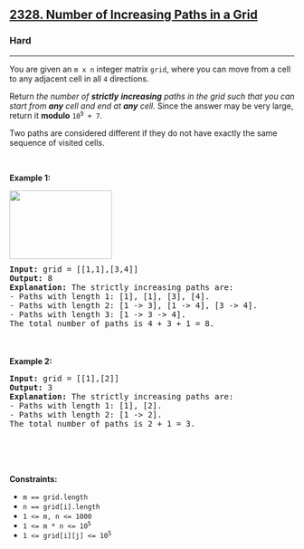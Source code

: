 <h2><a href="https://leetcode.com/problems/number-of-increasing-paths-in-a-grid/">2328. Number of Increasing Paths in a Grid</a></h2><h3>Hard</h3><hr><div><p>You are given an <code>m x n</code> integer matrix <code>grid</code>, where you can move from a cell to any adjacent cell in all <code>4</code> directions.</p>

<p>Return <em>the number of <strong>strictly</strong> <strong>increasing</strong> paths in the grid such that you can start from <strong>any</strong> cell and end at <strong>any</strong> cell. </em>Since the answer may be very large, return it <strong>modulo</strong> <code>10<sup>9</sup> + 7</code>.</p>

<p>Two paths are considered different if they do not have exactly the same sequence of visited cells.</p>

<p>&nbsp;</p>
<p><strong class="example">Example 1:</strong></p>
<img alt="" src="https://assets.leetcode.com/uploads/2022/05/10/griddrawio-4.png" style="width: 181px; height: 121px;">
<div class="pieces-code-wrapper" style="text-align: left; margin-top: 10px;"><pre style="margin-bottom: 0px; margin-top: 0px;"><strong>Input:</strong> grid = [[1,1],[3,4]]
<strong>Output:</strong> 8
<strong>Explanation:</strong> The strictly increasing paths are:
- Paths with length 1: [1], [1], [3], [4].
- Paths with length 2: [1 -&gt; 3], [1 -&gt; 4], [3 -&gt; 4].
- Paths with length 3: [1 -&gt; 3 -&gt; 4].
The total number of paths is 4 + 3 + 1 = 8.
</pre><div class="pieces-btn-wrapper" style="border: none; display: flex; opacity: 0; width: auto; transition: opacity 0.3s ease-out 0s; height: 26px; margin-top: 10px; margin-bottom: 10px;"><button class="pieces-btn pieces-copy-and-save" style="width: auto; font-size: 12px; border: 1px solid rgb(33, 33, 33); border-radius: 16px; margin-right: 4px; padding: 4px 6px 4px 4px; line-height: normal; height: fit-content; cursor: pointer; user-select: none; display: flex; align-items: center; background-color: rgb(33, 33, 33); color: rgb(255, 255, 255);"><img src="https://storage.googleapis.com/pieces-web-extensions-cdn/pieces.png" class="pieces-logo" style="margin: 0px 4px 0px 0px; border-radius: 50%; filter: none; float: left; width: 16px; height: 16px;"><span class="pieces-btn-text">Copy and Save</span></button><button class="pieces-btn pieces-share" style="width: auto; font-size: 12px; border: 1px solid rgb(33, 33, 33); border-radius: 16px; margin-right: 4px; padding: 4px 6px 4px 4px; line-height: normal; height: fit-content; cursor: pointer; user-select: none; display: flex; align-items: center; background-color: rgb(33, 33, 33); color: rgb(255, 255, 255);"><img src="https://storage.googleapis.com/pieces-web-extensions-cdn/link.png" class="pieces-logo" style="margin: 0px 4px 0px 0px; border-radius: 50%; filter: none; float: left; width: 16px; height: 16px;"><span class="pieces-btn-text">Share</span></button></div></div>

<p><strong class="example">Example 2:</strong></p>

<div class="pieces-code-wrapper" style="text-align: left; margin-top: 10px;"><pre style="margin-bottom: 0px; margin-top: 0px;"><strong>Input:</strong> grid = [[1],[2]]
<strong>Output:</strong> 3
<strong>Explanation:</strong> The strictly increasing paths are:
- Paths with length 1: [1], [2].
- Paths with length 2: [1 -&gt; 2].
The total number of paths is 2 + 1 = 3.
</pre><div class="pieces-btn-wrapper" style="border: none; display: flex; opacity: 0; width: auto; transition: opacity 0.3s ease-out 0s; height: 26px; margin-top: 10px; margin-bottom: 10px;"><button class="pieces-btn pieces-copy-and-save" style="width: auto; font-size: 12px; border: 1px solid rgb(33, 33, 33); border-radius: 16px; margin-right: 4px; padding: 4px 6px 4px 4px; line-height: normal; height: fit-content; cursor: pointer; user-select: none; display: flex; align-items: center; background-color: rgb(33, 33, 33); color: rgb(255, 255, 255);"><img src="https://storage.googleapis.com/pieces-web-extensions-cdn/pieces.png" class="pieces-logo" style="margin: 0px 4px 0px 0px; border-radius: 50%; filter: none; float: left; width: 16px; height: 16px;"><span class="pieces-btn-text">Copy and Save</span></button><button class="pieces-btn pieces-share" style="width: auto; font-size: 12px; border: 1px solid rgb(33, 33, 33); border-radius: 16px; margin-right: 4px; padding: 4px 6px 4px 4px; line-height: normal; height: fit-content; cursor: pointer; user-select: none; display: flex; align-items: center; background-color: rgb(33, 33, 33); color: rgb(255, 255, 255);"><img src="https://storage.googleapis.com/pieces-web-extensions-cdn/link.png" class="pieces-logo" style="margin: 0px 4px 0px 0px; border-radius: 50%; filter: none; float: left; width: 16px; height: 16px;"><span class="pieces-btn-text">Share</span></button></div></div>

<p>&nbsp;</p>
<p><strong>Constraints:</strong></p>

<ul>
	<li><code>m == grid.length</code></li>
	<li><code>n == grid[i].length</code></li>
	<li><code>1 &lt;= m, n &lt;= 1000</code></li>
	<li><code>1 &lt;= m * n &lt;= 10<sup>5</sup></code></li>
	<li><code>1 &lt;= grid[i][j] &lt;= 10<sup>5</sup></code></li>
</ul>
</div>